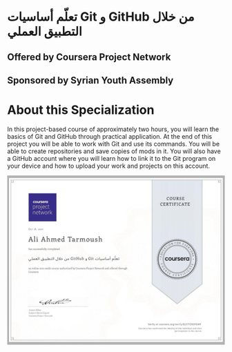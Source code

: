 # تعلّم أساسيات Git و GitHub من خلال التطبيق العملي

## Offered by Coursera Project Network

## Sponsored by Syrian Youth Assembly

# About this Specialization

In this project-based course of approximately two hours, you will learn the basics of Git and GitHub through practical application.
At the end of this project you will be able to work with Git and use its commands. You will be able to create repositories and save copies of mods in it. You will also have a GitHub account where you will learn how to link it to the Git program on your device and how to upload your work and projects on this account.

<img align="center" src="asset/certificates/GitHub-Git.jpg" alt="GitHub-Git"/> 